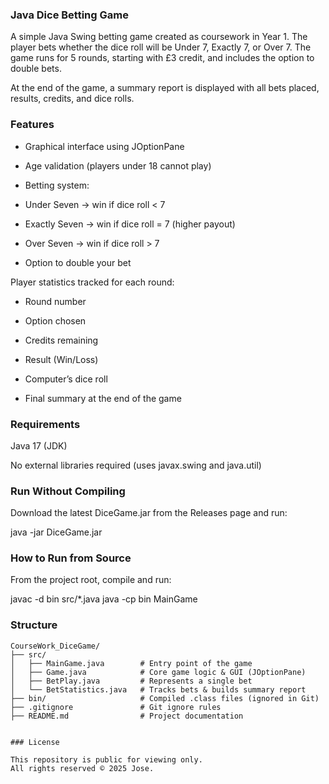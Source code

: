 ### Java Dice Betting Game

A simple Java Swing betting game created as coursework in Year 1.
The player bets whether the dice roll will be Under 7, Exactly 7, or Over 7.
The game runs for 5 rounds, starting with £3 credit, and includes the option to double bets.

At the end of the game, a summary report is displayed with all bets placed, results, credits, and dice rolls.

### Features

- Graphical interface using JOptionPane

- Age validation (players under 18 cannot play)

- Betting system:

- Under Seven → win if dice roll < 7

- Exactly Seven → win if dice roll = 7 (higher payout)

- Over Seven → win if dice roll > 7

- Option to double your bet

Player statistics tracked for each round:

- Round number

- Option chosen

- Credits remaining

- Result (Win/Loss)

- Computer’s dice roll

- Final summary at the end of the game

### Requirements

Java 17 (JDK)

No external libraries required (uses javax.swing and java.util)

### Run Without Compiling

Download the latest DiceGame.jar from the Releases page and run:

java -jar DiceGame.jar

### How to Run from Source

From the project root, compile and run:

javac -d bin src/*.java
java -cp bin MainGame

### Structure

```text
CourseWork_DiceGame/
├── src/
│   ├── MainGame.java        # Entry point of the game
│   ├── Game.java            # Core game logic & GUI (JOptionPane)
│   ├── BetPlay.java         # Represents a single bet
│   └── BetStatistics.java   # Tracks bets & builds summary report
├── bin/                     # Compiled .class files (ignored in Git)
├── .gitignore               # Git ignore rules
├── README.md                # Project documentation


### License

This repository is public for viewing only.
All rights reserved © 2025 Jose.
